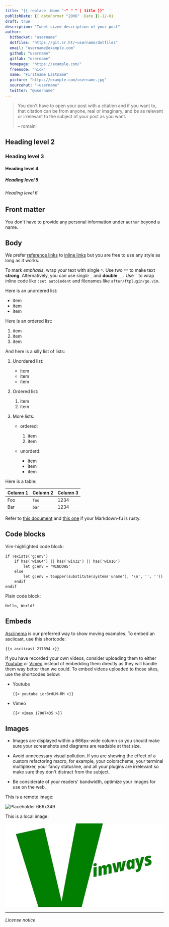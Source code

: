 ```yaml
---
title: "{{ replace .Name "-" " " | title }}"
publishDate: {{ dateFormat "2006" .Date }}-12-01
draft: true
description: "Tweet-sized description of your post"
author:
  bitbucket: "username"
  dotfiles: "https://git.sr.ht/~username/dotfiles"
  email: "username@example.com"
  github: "username"
  gitlab: "username"
  homepage: "https://example.com/"
  freenode: "nick"
  name: "Firstname Lastname"
  picture: "https://example.com/username.jpg"
  sourcehut: "~username"
  twitter: "@username"
---
```


> You don't have to open your post with a citation and if you want to, that
> citation can be from anyone, real or imaginary, and be as relevant or
> irrelevant to the subject of your post as you want.
>
> – romainl

## Heading level 2
### Heading level 3
#### Heading level 4
##### Heading level 5
###### Heading level 6

## Front matter

You don't have to provide any personal information under `author` beyond a name.

## Body

We prefer [reference links][vim-site] to [inline links](https://www.vim.org/) but you are free to use any style as long as it works.

To mark *emphasis*, wrap your text with single `*`. Use two `**` to make text **strong**. Alternatively, you can use _single_ `_` and __double__ `__`. Use `` ` `` to wrap inline code like `:set autoindent` and filenames like `after/ftplugin/go.vim`.

Here is an unordered list:

* item
* item
* item

Here is an ordered list:

1. item
2. item
3. item

And here is a silly list of lists:

1. Unordered list:

   * item
   * item
   * item

2. Ordered list:

   1. item
   2. item

3. More lists:

   * ordered:
   
     1. item
     2. item
   
   * unorderd:
   
     * item
     * item
     * item

Here is a table:

Column 1 | Column 2 | Column 3
---|---|---
Foo | `foo` | 1234
Bar | `bar` | 1234

Refer to [this document][md-ref] and [this one][md-ext] if your Markdown-fu is rusty.

## Code blocks

Vim-highlighted code block:

```vim
if !exists('g:env')
    if has('win64') || has('win32') || has('win16')
        let g:env = 'WINDOWS'
    else
        let g:env = toupper(substitute(system('uname'), '\n', '', ''))
    endif
endif
```

Plain code block:

```text
Hello, World!
```

## Embeds

[Asciinema][asciinema] is our preferred way to show moving examples. To embed an asciicast, use this shortcode:

    {{< asciicast 217094 >}}

If you have recorded your own videos, consider uploading them to either [Youtube][youtube] or [Vimeo][vimeo] instead of embedding them directly as they will handle them way better than we could. To embed videos uploaded to those sites, use the shortcodes below:

* Youtube

      {{< youtube icr8rdUM-RM >}}

* Vimeo

      {{< vimeo 17007435 >}}

## Images

* Images are displayed within a 666px-wide column so you should make sure your screenshots and diagrams are readable at that size.

* Avoid unnecessary visual pollution. If you are showing the effect of a custom refactoring macro, for example, your colorscheme, your terminal multiplexer, your fancy statusline, and all your plugins are irrelevant so make sure they don't distract from the subject.

* Be considerate of your readers' bandwidth, optimize your images for use on the web.

This is a remote image:

![Placeholder 666x349][remote-placeholder]

This is a local image:

![Placeholder 666x349][local-placeholder]

---

_License notice_


[vim-site]: https://www.vim.org/
[remote-placeholder]: https://via.placeholder.com/666x349
[local-placeholder]: assets/666x349.jpg
[youtube]: https://youtube.com/
[vimeo]: https://vimeo.com/
[asciinema]: https://asciinema.org/
[md-ref]: https://commonmark.org/
[md-ext]: https://github.com/russross/blackfriday/wiki/Extensions


[//]: # ( Vim: set spell spelllang=en: )
